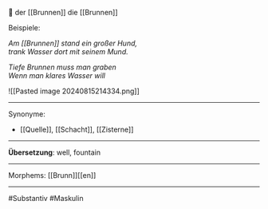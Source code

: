 🔵 der [[Brunnen]]
die [[Brunnen]]

Beispiele:

*Am [[Brunnen]] stand ein großer Hund,*  
*trank Wasser dort mit seinem Mund.*  

*Tiefe Brunnen muss man graben*  
*Wenn man klares Wasser will*  
  
![[Pasted image 20240815214334.png]]

---
Synonyme:
- [[Quelle]], [[Schacht]], [[Zisterne]]

---
**Übersetzung**: well, fountain

---

Morphems:
[[Brunn]][[en]]

---
#Substantiv #Maskulin
```​⬤, [[Brünnchen]], [[Brünn]], [[Tiefe]]